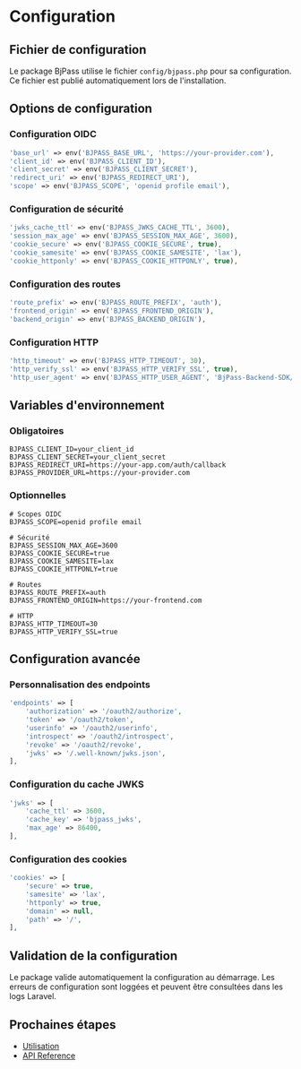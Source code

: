 # Configuration

## Fichier de configuration

Le package BjPass utilise le fichier `config/bjpass.php` pour sa configuration. Ce fichier est publié automatiquement lors de l'installation.

## Options de configuration

### Configuration OIDC

```php
'base_url' => env('BJPASS_BASE_URL', 'https://your-provider.com'),
'client_id' => env('BJPASS_CLIENT_ID'),
'client_secret' => env('BJPASS_CLIENT_SECRET'),
'redirect_uri' => env('BJPASS_REDIRECT_URI'),
'scope' => env('BJPASS_SCOPE', 'openid profile email'),
```

### Configuration de sécurité

```php
'jwks_cache_ttl' => env('BJPASS_JWKS_CACHE_TTL', 3600),
'session_max_age' => env('BJPASS_SESSION_MAX_AGE', 3600),
'cookie_secure' => env('BJPASS_COOKIE_SECURE', true),
'cookie_samesite' => env('BJPASS_COOKIE_SAMESITE', 'lax'),
'cookie_httponly' => env('BJPASS_COOKIE_HTTPONLY', true),
```

### Configuration des routes

```php
'route_prefix' => env('BJPASS_ROUTE_PREFIX', 'auth'),
'frontend_origin' => env('BJPASS_FRONTEND_ORIGIN'),
'backend_origin' => env('BJPASS_BACKEND_ORIGIN'),
```

### Configuration HTTP

```php
'http_timeout' => env('BJPASS_HTTP_TIMEOUT', 30),
'http_verify_ssl' => env('BJPASS_HTTP_VERIFY_SSL', true),
'http_user_agent' => env('BJPASS_HTTP_USER_AGENT', 'BjPass-Backend-SDK/1.0'),
```

## Variables d'environnement

### Obligatoires

```env
BJPASS_CLIENT_ID=your_client_id
BJPASS_CLIENT_SECRET=your_client_secret
BJPASS_REDIRECT_URI=https://your-app.com/auth/callback
BJPASS_PROVIDER_URL=https://your-provider.com
```

### Optionnelles

```env
# Scopes OIDC
BJPASS_SCOPE=openid profile email

# Sécurité
BJPASS_SESSION_MAX_AGE=3600
BJPASS_COOKIE_SECURE=true
BJPASS_COOKIE_SAMESITE=lax
BJPASS_COOKIE_HTTPONLY=true

# Routes
BJPASS_ROUTE_PREFIX=auth
BJPASS_FRONTEND_ORIGIN=https://your-frontend.com

# HTTP
BJPASS_HTTP_TIMEOUT=30
BJPASS_HTTP_VERIFY_SSL=true
```

## Configuration avancée

### Personnalisation des endpoints

```php
'endpoints' => [
    'authorization' => '/oauth2/authorize',
    'token' => '/oauth2/token',
    'userinfo' => '/oauth2/userinfo',
    'introspect' => '/oauth2/introspect',
    'revoke' => '/oauth2/revoke',
    'jwks' => '/.well-known/jwks.json',
],
```

### Configuration du cache JWKS

```php
'jwks' => [
    'cache_ttl' => 3600,
    'cache_key' => 'bjpass_jwks',
    'max_age' => 86400,
],
```

### Configuration des cookies

```php
'cookies' => [
    'secure' => true,
    'samesite' => 'lax',
    'httponly' => true,
    'domain' => null,
    'path' => '/',
],
```

## Validation de la configuration

Le package valide automatiquement la configuration au démarrage. Les erreurs de configuration sont loggées et peuvent être consultées dans les logs Laravel.

## Prochaines étapes

- [Utilisation](usage.md)
- [API Reference](api-reference.md)
